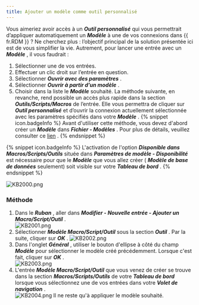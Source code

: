 ```yaml
---
title: Ajouter un modèle comme outil personnalisé
---
```

Vous aimeriez avoir accès à un ***Outil personnalisé*** qui vous permettrait d’appliquer automatiquement un ***Modèle*** à une de vos connexions dans {{ fr.RDM }} ? Ne cherchez plus : l’objectif principal de la solution présentée ici est de vous simplifier la vie. Autrement, pour lancer une entrée avec un ***Modèle*** , il vous faudrait :  

1. Sélectionner une de vos entrées. 
1. Effectuer un clic droit sur l’entrée en question. 
1. Sélectionner ***Ouvrir avec des paramètres*** . 
1. Sélectionner ***Ouvrir à partir d’un modèle*** . 
1. Choisir dans la liste le ***Modèle*** souhaité. 
La méthode suivante, en revanche, rend possible un accès plus rapide dans la section ***Outils/Scripts/Macros*** de l’entrée. Elle vous permettra de cliquer sur ***Outil personnalisé*** et d’ouvrir la connexion actuellement sélectionnée avec les paramètres spécifiés dans votre ***Modèle*** . 
{% snippet icon.badgeInfo %} 
Avant d'utiliser cette méthode, vous devez d'abord créer un ***Modèle*** dans ***Fichier - Modèles*** . Pour plus de détails, veuillez consulter ce [lien](https://help.remotedesktopmanager.com/fr/file_templates.html) . 
{% endsnippet %}
 
{% snippet icon.badgeInfo %} 
L'activation de l'option ***Disponible dans Macros/Scripts/Outils*** située dans ***Paramètres de modèle - Disponibilité*** est nécessaire pour que le ***Modèle*** que vous allez créer ( ***Modèle de base de données*** seulement) soit visible sur votre ***Tableau de bord*** . 
{% endsnippet %}

![KB2000.png](/img/fr/kb/KB2000.png) 
### Méthode 
1. Dans le ***Ruban*** , aller dans ***Modifier - Nouvelle entrée - Ajouter un Macro/Script/Outil*** .  
![KB2001.png](/img/fr/kb/KB2001.png) 
1. Sélectionner ***Modèle Macro/Script/Outil*** sous la section ***Outil*** . Par la suite, cliquer sur ***OK*** . 
![KB2002.png](/img/fr/kb/KB2002.png) 
1. Dans l'onglet ***Général*** , utiliser le bouton d'ellipse à côté du champ ***Modèle*** pour sélectionner le modèle créé précédemment. Lorsque c'est fait, cliquer sur ***OK*** .  
![KB2003.png](/img/fr/kb/KB2003.png) 
1. L'entrée ***Modèle Macro/Script/Outil*** que vous venez de créer se trouve dans la section ***Macros/Scripts/Outils*** de votre ***Tableau de bord*** lorsque vous sélectionnez une de vos entrées dans votre ***Volet de navigation*** .  
![KB2004.png](/img/fr/kb/KB2004.png) 
Il ne reste qu'à appliquer le modèle souhaité. 
